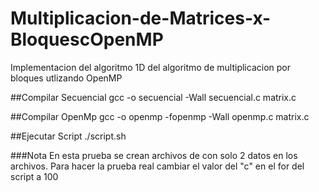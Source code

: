 # Multiplicacion-de-Matrices-x-BloquescOpenMP
Implementacion del algoritmo 1D del algoritmo de multiplicacion por bloques utlizando OpenMP

##Compilar Secuencial
gcc -o secuencial -Wall secuencial.c matrix.c

##Compilar OpenMp
gcc -o openmp -fopenmp -Wall openmp.c matrix.c

##Ejecutar Script
./script.sh

###Nota
 En esta prueba se crean archivos de con solo 2 datos en los archivos. Para hacer la prueba real cambiar el valor del
 "c" en el for del script a 100
